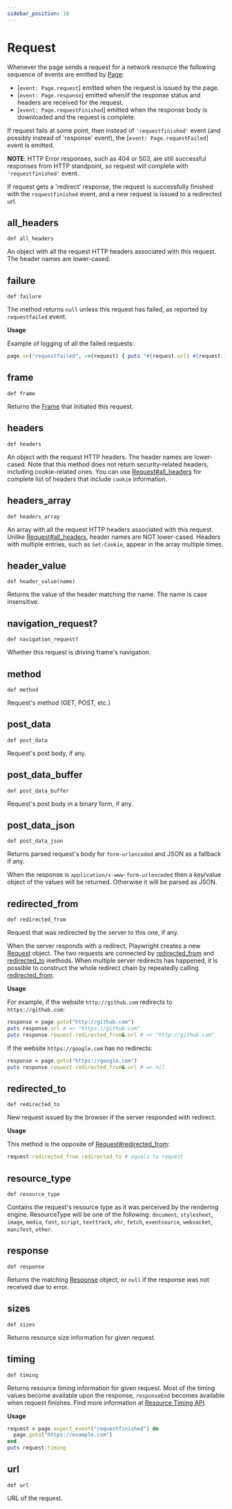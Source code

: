 ```yaml
---
sidebar_position: 10
---
```


# Request


Whenever the page sends a request for a network resource the following sequence of events are emitted by [Page](./page):
- [`event: Page.request`] emitted when the request is issued by the page.
- [`event: Page.response`] emitted when/if the response status and headers are received for the request.
- [`event: Page.requestFinished`] emitted when the response body is downloaded and the request is complete.

If request fails at some point, then instead of `'requestfinished'` event (and possibly instead of 'response' event),
the  [`event: Page.requestFailed`] event is emitted.

**NOTE**: HTTP Error responses, such as 404 or 503, are still successful responses from HTTP standpoint, so request will complete
with `'requestfinished'` event.

If request gets a 'redirect' response, the request is successfully finished with the `requestfinished` event, and a new
request is  issued to a redirected url.

## all_headers

```
def all_headers
```


An object with all the request HTTP headers associated with this request. The header names are lower-cased.

## failure

```
def failure
```


The method returns `null` unless this request has failed, as reported by `requestfailed` event.

**Usage**

Example of logging of all the failed requests:

```ruby
page.on("requestfailed", ->(request) { puts "#{request.url} #{request.failure}" })
```

## frame

```
def frame
```


Returns the [Frame](./frame) that initiated this request.

## headers

```
def headers
```


An object with the request HTTP headers. The header names are lower-cased.
Note that this method does not return security-related headers, including cookie-related ones.
You can use [Request#all_headers](./request#all_headers) for complete list of headers that include `cookie` information.

## headers_array

```
def headers_array
```


An array with all the request HTTP headers associated with this request. Unlike [Request#all_headers](./request#all_headers), header names are NOT lower-cased.
Headers with multiple entries, such as `Set-Cookie`, appear in the array multiple times.

## header_value

```
def header_value(name)
```


Returns the value of the header matching the name. The name is case insensitive.

## navigation_request?

```
def navigation_request?
```


Whether this request is driving frame's navigation.

## method

```
def method
```


Request's method (GET, POST, etc.)

## post_data

```
def post_data
```


Request's post body, if any.

## post_data_buffer

```
def post_data_buffer
```


Request's post body in a binary form, if any.

## post_data_json

```
def post_data_json
```


Returns parsed request's body for `form-urlencoded` and JSON as a fallback if any.

When the response is `application/x-www-form-urlencoded` then a key/value object of the values will be returned.
Otherwise it will be parsed as JSON.

## redirected_from

```
def redirected_from
```


Request that was redirected by the server to this one, if any.

When the server responds with a redirect, Playwright creates a new [Request](./request) object. The two requests are connected by
[redirected_from](./request#redirected_from) and [redirected_to](./request#redirected_to) methods. When multiple server redirects has happened, it is possible to
construct the whole redirect chain by repeatedly calling [redirected_from](./request#redirected_from).

**Usage**

For example, if the website `http://github.com` redirects to `https://github.com`:

```ruby
response = page.goto("http://github.com")
puts response.url # => "https://github.com"
puts response.request.redirected_from&.url # => "http://github.com"
```

If the website `https://google.com` has no redirects:

```ruby
response = page.goto("https://google.com")
puts response.request.redirected_from&.url # => nil
```

## redirected_to

```
def redirected_to
```


New request issued by the browser if the server responded with redirect.

**Usage**

This method is the opposite of [Request#redirected_from](./request#redirected_from):

```ruby
request.redirected_from.redirected_to # equals to request
```

## resource_type

```
def resource_type
```


Contains the request's resource type as it was perceived by the rendering engine. ResourceType will be one of the
following: `document`, `stylesheet`, `image`, `media`, `font`, `script`, `texttrack`, `xhr`, `fetch`, `eventsource`,
`websocket`, `manifest`, `other`.

## response

```
def response
```


Returns the matching [Response](./response) object, or `null` if the response was not received due to error.

## sizes

```
def sizes
```


Returns resource size information for given request.

## timing

```
def timing
```


Returns resource timing information for given request. Most of the timing values become available upon the response,
`responseEnd` becomes available when request finishes. Find more information at
[Resource Timing API](https://developer.mozilla.org/en-US/docs/Web/API/PerformanceResourceTiming).

**Usage**

```ruby
request = page.expect_event("requestfinished") do
  page.goto("https://example.com")
end
puts request.timing
```

## url

```
def url
```


URL of the request.
